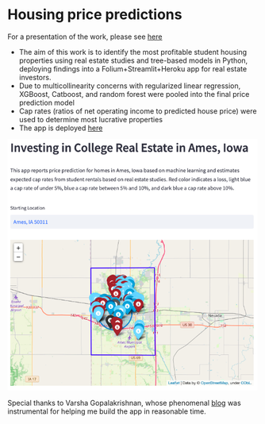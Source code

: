 # Housing price predictions
For a presentation of the work, please see [here](https://drive.google.com/file/d/1i2SVcECHKBUUHEkeb7VoZ_iKitFagROK/view?usp=sharing)

- The aim of this work is to identify the most profitable student housing properties using real estate studies and tree-based models in Python, deploying findings into a Folium+Streamlit+Heroku app for real estate investors.  
- Due to multicollinearity concerns with regularized linear regression, XGBoost, Catboost, and random forest were pooled into the final price prediction model
- Cap rates (ratios of net operating income to predicted house price) were used to determine most lucrative properties
- The app is deployed [here](https://ames-app.herokuapp.com/)


![Investing in Real Estate in Ames,Iowa](https://github.com/dapopov-st/housing-price-predictions/blob/main/presentation-and-images/app-image.png)

Special thanks to Varsha Gopalakrishnan, whose phenomenal [blog](https://medium.com/analytics-vidhya/deploying-your-geospatial-machine-learning-projects-as-web-apps-using-streamlit-and-heroku-45d64f6d5cb0)  was instrumental for helping me build the app in reasonable time.
